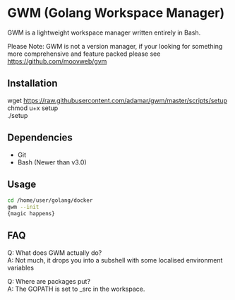 GWM (Golang Workspace Manager)
=========

GWM is a lightweight workspace manager written entirely in Bash.

Please Note: GWM is not a version manager, if your looking for something more comprehensive
and feature packed please see https://github.com/moovweb/gvm

Installation
----

wget https://raw.githubusercontent.com/adamar/gwm/master/scripts/setup   
chmod u+x setup  
./setup


Dependencies
----
* Git
* Bash (Newer than v3.0)


Usage
----

```sh
cd /home/user/golang/docker
gwm --init
{magic happens}
```


FAQ
-----------

Q: What does GWM actually do?  
A: Not much, it drops you into a subshell with some localised environment variables

Q: Where are packages put?  
A: The GOPATH is set to _src in the workspace.


